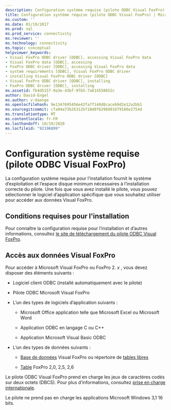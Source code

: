 ```yaml
---
description: Configuration système requise (pilote ODBC Visual FoxPro)
title: Configuration système requise (pilote ODBC Visual FoxPro) | Microsoft Docs
ms.custom: ''
ms.date: 01/19/2017
ms.prod: sql
ms.prod_service: connectivity
ms.reviewer: ''
ms.technology: connectivity
ms.topic: conceptual
helpviewer_keywords:
- Visual FoxPro ODBC driver [ODBC], accessing Visual FoxPro data
- Visual FoxPro data [ODBC], accessing
- FoxPro ODBC driver [ODBC], accessing Visual FoxPro data
- system requirements [ODBC], Visual FoxPro ODBC driver
- installing Visual FoxPro ODBC driver [ODBC]
- Visual FoxPro ODBC driver [ODBC], installing
- FoxPro ODBC driver [ODBC], installing
ms.assetid: fb4d5157-9a3e-43bf-97b5-7a614558652c
author: David-Engel
ms.author: v-daenge
ms.openlocfilehash: 9e1347695456e42fa7f140d8caceb9d2e12a2bb1
ms.sourcegitcommit: cfa04a73b26312bf18d8f6296891679166e2754d
ms.translationtype: MT
ms.contentlocale: fr-FR
ms.lasthandoff: 10/19/2020
ms.locfileid: "92196899"
---
```

# <a name="system-requirements-visual-foxpro-odbc-driver"></a>Configuration système requise (pilote ODBC Visual FoxPro)
La configuration système requise pour l’installation fournit le système d’exploitation et l’espace disque minimum nécessaires à l’installation correcte du pilote. Une fois que vous avez installé le pilote, vous pouvez sélectionner le logiciel d’application spécifique que vous souhaitez utiliser pour accéder aux données Visual FoxPro.  
  
## <a name="installation-requirements"></a>Conditions requises pour l'installation  
 Pour connaître la configuration requise pour l’installation et d’autres informations, consultez [le site de téléchargement du pilote ODBC Visual FoxPro](/previous-versions/visualstudio/foxpro/mt490121(v=msdn.10)).  
  
## <a name="accessing-visual-foxpro-data"></a>Accès aux données Visual FoxPro  
 Pour accéder à Microsoft Visual FoxPro ou FoxPro 2. *x* , vous devez disposer des éléments suivants :  
  
-   Logiciel client ODBC (installé automatiquement avec le pilote)  
  
-   Pilote ODBC Microsoft Visual FoxPro  
  
-   L’un des types de logiciels d’application suivants :  
  
    -   Microsoft Office application telle que Microsoft Excel ou Microsoft Word  
  
    -   Application ODBC en langage C ou C++  
  
    -   Application Microsoft Visual Basic ODBC  
  
-   L’un des types de données suivants :  
  
    -   [Base de données](../../odbc/microsoft/visual-foxpro-terminology.md) Visual FoxPro ou répertoire de [tables libres](../../odbc/microsoft/visual-foxpro-terminology.md)  
  
    -   [Table](../../odbc/microsoft/visual-foxpro-terminology.md) FoxPro 2,0, 2,5, 2,6  
  
 Le pilote ODBC Visual FoxPro prend en charge les jeux de caractères codés sur deux octets (DBCS). Pour plus d’informations, consultez [prise en charge internationale](../../odbc/microsoft/international-support-visual-foxpro-odbc-driver.md).  
  
 Le pilote ne prend pas en charge les applications Microsoft Windows 3,1 16 bits.